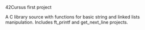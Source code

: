 42Cursus first project

A C library source with functions for basic string and linked lists manipulation.
Includes ft_printf and get_next_line projects.

